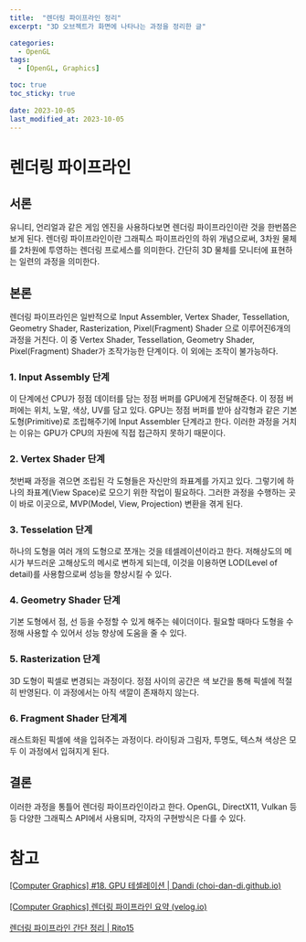 ```yaml
---
title:  "렌더링 파이프라인 정리"
excerpt: "3D 오브젝트가 화면에 나타나는 과정을 정리한 글"

categories:
  - OpenGL
tags:
  - [OpenGL, Graphics]

toc: true
toc_sticky: true
 
date: 2023-10-05
last_modified_at: 2023-10-05
---
```

# 렌더링 파이프라인
 
## 서론
유니티, 언리얼과 같은 게임 엔진을 사용하다보면 렌더링 파이프라인이란 것을 한번쯤은 보게 된다. 렌더링 파이프라인이란 그래픽스 파이프라인의 하위 개념으로써, 3차원 물체를 2차원에 투영하는 렌더링 프로세스를 의미한다. 간단히 3D 물체를 모니터에 표현하는 일련의 과정을 의미한다.

## 본론
렌더링 파이프라인은 일반적으로 Input Assembler, Vertex Shader, Tessellation, Geometry Shader, Rasterization, Pixel(Fragment) Shader 으로 이루어진6개의 과정을 거친다. 이 중 Vertex Shader, Tessellation, Geometry Shader, Pixel(Fragment) Shader가 조작가능한 단계이다. 이 외에는 조작이 불가능하다.

### 1. Input Assembly 단계
이 단계에선 CPU가 정점 데이터를 담는 정점 버퍼를 GPU에게 전달해준다. 이 정점 버퍼에는 위치, 노말, 색상, UV를 담고 있다. GPU는 정점 버퍼를 받아 삼각형과 같은 기본 도형(Primitive)로 조립해주기에 Input Assembler 단계라고 한다. 이러한 과정을 거치는 이유는 GPU가 CPU의 자원에 직접 접근하지 못하기 때문이다.
### 2. Vertex Shader 단계
첫번째 과정을 겪으면 조립된 각 도형들은 자신만의 좌표계를 가지고 있다. 그렇기에 하나의 좌표계(View Space)로 모으기 위한 작업이 필요하다. 그러한 과정을 수행하는 곳이 바로 이곳으로, MVP(Model, View, Projection) 변환을 겪게 된다.
### 3. Tesselation 단계
하나의 도형을 여러 개의 도형으로 쪼개는 것을 테셀레이션이라고 한다. 저해상도의 메시가 부드러운 고해상도의 메시로 변하게 되는데, 이것을 이용하면 LOD(Level of detail)를 사용함으로써 성능을 향상시킬 수 있다.
### 4. Geometry Shader 단계
기본 도형에서 점, 선 등을 수정할 수 있게 해주는 쉐이더이다. 필요할 때마다 도형을 수정해 사용할 수 있어서 성능 향상에 도움을 줄 수 있다. 
### 5. Rasterization 단계
3D 도형이 픽셀로 변경되는 과정이다. 정점 사이의 공간은 색 보간을 통해 픽셀에 적절히 반영된다. 이 과정에서는 아직 색깔이 존재하지 않는다.
### 6. Fragment Shader 단계계
래스트화된 픽셀에 색을 입혀주는 과정이다. 라이팅과 그림자, 투명도, 텍스쳐 색상은 모두 이 과정에서 입혀지게 된다.

## 결론
이러한 과정을 통틀어 렌더링 파이프라인이라고 한다. OpenGL, DirectX11, Vulkan 등등 다양한 그래픽스 API에서 사용되며, 각자의 구현방식은 다를 수 있다.


# 참고
[[Computer Graphics] #18. GPU 테셀레이션 | Dandi (choi-dan-di.github.io)](https://choi-dan-di.github.io/computer-graphics/surface-tessellation/)
<br><br>
[[Computer Graphics] 렌더링 파이프라인 요약 (velog.io)](https://velog.io/@cedongne/Graphics-%EB%A0%8C%EB%8D%94%EB%A7%81-%ED%8C%8C%EC%9D%B4%ED%94%84%EB%9D%BC%EC%9D%B8-%EC%9A%94%EC%95%BD)
<br><br>
[렌더링 파이프라인 간단 정리 | Rito15](https://rito15.github.io/posts/rendering-pipeline/)
